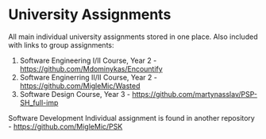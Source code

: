 University Assignments
===
All main individual university assignments stored in one place.
Also included with links to group assignments:
1. Software Engineering I/II  Course, Year 2 - https://github.com/Mdominykas/Encountify
2. Software Enginerring II/II Course, Year 2 - https://github.com/MigleMic/Wasted
3. Software Design Course, Year 3 - https://github.com/martynasslav/PSP-SH_full-imp

Software Development Individual assignment is found in another repository - https://github.com/MigleMic/PSK
